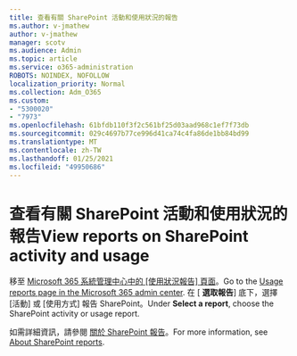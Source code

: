 ```yaml
---
title: 查看有關 SharePoint 活動和使用狀況的報告
ms.author: v-jmathew
author: v-jmathew
manager: scotv
ms.audience: Admin
ms.topic: article
ms.service: o365-administration
ROBOTS: NOINDEX, NOFOLLOW
localization_priority: Normal
ms.collection: Adm_O365
ms.custom:
- "5300020"
- "7973"
ms.openlocfilehash: 61bfdb110f3f2c561bf25d03aad968c1ef7f73db
ms.sourcegitcommit: 029c4697b77ce996d41ca74c4fa86de1bb84bd99
ms.translationtype: MT
ms.contentlocale: zh-TW
ms.lasthandoff: 01/25/2021
ms.locfileid: "49950686"
---
```

# <a name="view-reports-on-sharepoint-activity-and-usage"></a><span data-ttu-id="573d6-102">查看有關 SharePoint 活動和使用狀況的報告</span><span class="sxs-lookup"><span data-stu-id="573d6-102">View reports on SharePoint activity and usage</span></span>

<span data-ttu-id="573d6-103">移至 [Microsoft 365 系統管理中心中的 [使用狀況報告] 頁面](https://admin.microsoft.com/AdminPortal/Home)。</span><span class="sxs-lookup"><span data-stu-id="573d6-103">Go to the [Usage reports page in the Microsoft 365 admin center](https://admin.microsoft.com/AdminPortal/Home).</span></span> <span data-ttu-id="573d6-104">在 [ **選取報告**] 底下，選擇 [活動] 或 [使用方式] 報告 SharePoint。</span><span class="sxs-lookup"><span data-stu-id="573d6-104">Under **Select a report**, choose the SharePoint activity or usage report.</span></span>

<span data-ttu-id="573d6-105">如需詳細資訊，請參閱 [關於 SharePoint 報告](https://go.microsoft.com/fwlink/?linkid=875240)。</span><span class="sxs-lookup"><span data-stu-id="573d6-105">For more information, see [About SharePoint reports](https://go.microsoft.com/fwlink/?linkid=875240).</span></span>
